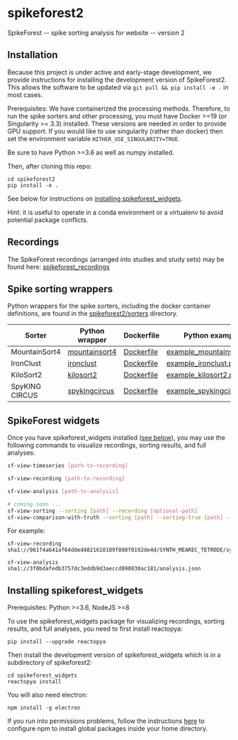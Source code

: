 # spikeforest2

SpikeForest -- spike sorting analysis for website -- version 2

## Installation

Because this project is under active and early-stage development, we provide instructions for installing the development version of SpikeForest2. This allows the software to be updated via `git pull && pip install -e .` in most cases.

Prerequisites: We have containerized the processing methods. Therefore, to run the spike sorters and other processing, you must have Docker >=19 (or Singularity >= 3.3) installed. These versions are needed in order to provide GPU support. If you would like to use singularity (rather than docker) then set the environment variable `HITHER_USE_SINGULARITY=TRUE`.

Be sure to have Python >=3.6 as well as numpy installed.

Then, after cloning this repo:

```
cd spikeforest2
pip install -e .
```

See below for instructions on [installing spikeforest_widgets](#installing-spikeforest_widgets).

Hint: it is useful to operate in a conda environment or a virtualenv to avoid potential package conflicts.

## Recordings

The SpikeForest recordings (arranged into studies and study sets) may be found here: [spikeforest_recordings](https://github.com/flatironinstitute/spikeforest_recordings)

## Spike sorting wrappers

Python wrappers for the spike sorters, including the docker container definitions, are found in the [spikeforest2/sorters](spikeforest2/sorters) directory.

| Sorter  | Python wrapper | Dockerfile | Python example | Command-line example |
| ------------- | ------------- | ------------- | ------------- | ------------- |
| MountainSort4  | [mountainsort4](spikeforest2/sorters/mountainsort4) | [Dockerfile](spikeforest2/sorters/mountainsort4/container)  | [example_mountainsort4.py](examples/example_mountainsort4.py) | [example_mountainsort4.sh](examples/example_mountainsort4.sh) |
| IronClust  | [ironclust](spikeforest2/sorters/ironclust) | [Dockerfile](spikeforest2/sorters/ironclust/container)  | [example_ironclust.py](examples/example_ironclust.py) | [example_ironclust.sh](examples/example_ironclust.sh) |
| KiloSort2  | [kilosort2](spikeforest2/sorters/kilosort2) | [Dockerfile](spikeforest2/sorters/kilosort2/container)  | [example_kilosort2.py](examples/example_kilosort2.py) | [example_kilosort2.sh](examples/example_kilosort2.sh) |
| SpyKING CIRCUS  | [spykingcircus](spikeforest2/sorters/spykingcircus) | [Dockerfile](spikeforest2/sorters/spykingcircus/container)  | [example_spykingcircus.py](examples/example_spykingcircus.py) |[example_spykingcircus.sh](examples/example_spykingcircus.sh) |

## SpikeForest widgets

Once you have spikeforest_widgets installed ([see below](#installing-spikeforest_widgets)), you may use the following commands to visualize recordings, sorting results, and full analyses:

```bash
sf-view-timeseries [path-to-recording]

sf-view-recording [path-to-recording]

sf-view-analysis [path-to-analysis]

# coming soon ...
sf-view-sorting --sorting [path] --recording [optional-path]
sf-view-comparison-with-truth --sorting [path] --sorting-true [path] --recording [optional-path]
```

For example:

```
sf-view-recording sha1://961f4a641af64dded4821610189f808f0192de4d/SYNTH_MEAREC_TETRODE/synth_mearec_tetrode_noise10_K10_C4/002_synth.json

sf-view-analysis sha1://3f0bdafedb3757dc3eddb9d3aeccd890830ac181/analysis.json
```

## Installing spikeforest_widgets

Prerequisites: Python >=3.6, NodeJS >=8

To use the spikeforest_widgets package for visualizing recordings, sorting results, and full analyses, you need to first install reactopya:

```
pip install --upgrade reactopya
```

Then install the development version of spikeforest_widgets which is in a subdirectory of spikeforest2:

```
cd spikeforest_widgets
reactopya install
```

You will also need electron:

```
npm install -g electron
```

If you run into permissions problems, follow the instructions [here](https://github.com/sindresorhus/guides/blob/master/npm-global-without-sudo.md) to configure npm to install global packages inside your home directory.
